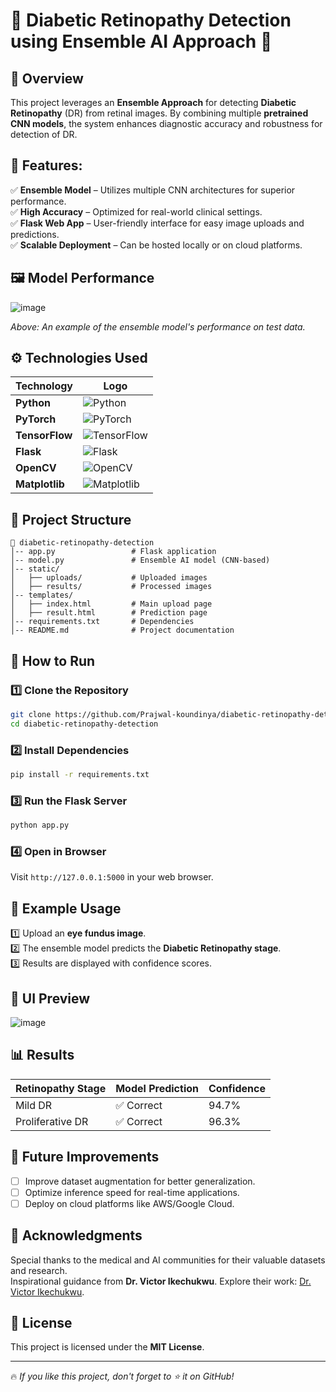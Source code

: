 # 🏥 Diabetic Retinopathy Detection using Ensemble AI Approach 🔬

## 📌 Overview
This project leverages an **Ensemble Approach** for detecting **Diabetic Retinopathy** (DR) from retinal images. By combining multiple **pretrained CNN models**, the system enhances diagnostic accuracy and robustness for detection of DR. 

## 🚀 Features:
✅ **Ensemble Model** – Utilizes multiple CNN architectures for superior performance.  
✅ **High Accuracy** – Optimized for real-world clinical settings.  
✅ **Flask Web App** – User-friendly interface for easy image uploads and predictions.  
✅ **Scalable Deployment** – Can be hosted locally or on cloud platforms.  

## 🖼️ Model Performance
![image](https://github.com/Prajwal-koundinya/diabetic-retinopathy-detection/assets/model-performance.png)

*Above: An example of the ensemble model's performance on test data.*

## ⚙️ **Technologies Used**

| **Technology**       | **Logo**                                                                                  |
|-----------------------|-------------------------------------------------------------------------------------------|
| **Python**           | ![Python](https://img.shields.io/badge/Python-3776AB?style=for-the-badge&logo=python&logoColor=white) |
| **PyTorch**          | ![PyTorch](https://img.shields.io/badge/PyTorch-EE4C2C?style=for-the-badge&logo=pytorch&logoColor=white) |
| **TensorFlow**       | ![TensorFlow](https://img.shields.io/badge/TensorFlow-FF6F00?style=for-the-badge&logo=tensorflow&logoColor=white) |
| **Flask**            | ![Flask](https://img.shields.io/badge/Flask-000000?style=for-the-badge&logo=flask&logoColor=white) |
| **OpenCV**           | ![OpenCV](https://img.shields.io/badge/OpenCV-5C3EE8?style=for-the-badge&logo=opencv&logoColor=white) |
| **Matplotlib**       | ![Matplotlib](https://img.shields.io/badge/Matplotlib-11557C?style=for-the-badge&logo=python&logoColor=white) |

## 📂 Project Structure
```
📁 diabetic-retinopathy-detection
│-- app.py                 # Flask application
│-- model.py               # Ensemble AI model (CNN-based)
│-- static/
│   ├── uploads/           # Uploaded images
│   ├── results/           # Processed images
│-- templates/
│   ├── index.html         # Main upload page
│   ├── result.html        # Prediction page
│-- requirements.txt       # Dependencies
│-- README.md              # Project documentation
```

## 🎯 How to Run
### 1️⃣ Clone the Repository
```bash
git clone https://github.com/Prajwal-koundinya/diabetic-retinopathy-detection.git
cd diabetic-retinopathy-detection
```

### 2️⃣ Install Dependencies
```bash
pip install -r requirements.txt
```

### 3️⃣ Run the Flask Server
```bash
python app.py
```

### 4️⃣ Open in Browser
Visit `http://127.0.0.1:5000` in your web browser.

## 📌 Example Usage
1️⃣ Upload an **eye fundus image**.  
2️⃣ The ensemble model predicts the **Diabetic Retinopathy stage**.  
3️⃣ Results are displayed with confidence scores.  

## 🎨 UI Preview
![image](https://github.com/Prajwal-koundinya/diabetic-retinopathy-detection/assets/ui-preview.png)

## 📊 Results
| Retinopathy Stage | Model Prediction | Confidence |
|-------------------|-----------------|------------|
| Mild DR          | ✅ Correct       | 94.7% |
| Proliferative DR | ✅ Correct       | 96.3% |

## 📖 Future Improvements
- [ ] Improve dataset augmentation for better generalization.
- [ ] Optimize inference speed for real-time applications.
- [ ] Deploy on cloud platforms like AWS/Google Cloud.

## 🤝 **Acknowledgments**
Special thanks to the medical and AI communities for their valuable datasets and research.  
Inspirational guidance from **Dr. Victor Ikechukwu**. Explore their work: [Dr. Victor Ikechukwu](https://github.com/Victor-Ikechukwu). 

## 📜 License
This project is licensed under the **MIT License**.

---
🔥 *If you like this project, don't forget to ⭐ it on GitHub!*

